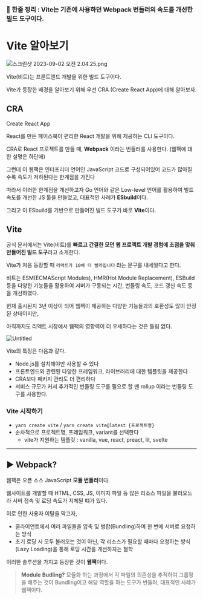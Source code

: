 ### 📌 한줄 정리 : Vite는 기존에 사용하던 Webpack 번들러의 속도를 개선한 빌드 도구이다.

# Vite 알아보기

![스크린샷 2023-09-02 오전 2.04.25.png](https://prod-files-secure.s3.us-west-2.amazonaws.com/1d40a623-da7d-44e1-9004-b5b5a8861918/46d14608-56de-4fec-a7b8-0acdf2e77957/%EC%8A%A4%ED%81%AC%EB%A6%B0%EC%83%B7_2023-09-02_%EC%98%A4%EC%A0%84_2.04.25.png)

Vite(비트)는 프론트엔드 개발을 위한 빌드 도구이다.

Vite가 등장한 배경을 알아보기 위해 우선 CRA (Create React App)에 대해 알아보자.

## CRA

Create React App

React를 만든 페이스북이 편리한 React 개발을 위해 제공하는 CLI 도구이다.

CRA로 React 프로젝트를 만들 때, **Webpack** 이라는 번들러를 사용한다. (웹팩에 대한 설명은 하단에)

그런데 이 웹팩은 인터프리터 언어인 JavaScript 코드로 구성되어있어 코드가 많아질 수록 속도가 저하된다는 한계점을 가진다

따라서 이러한 한계점을 개선하고자 Go 언어와 같은 Low-level 언어를 활용하여 빌드 속도를 개선한 JS 툴을 만들었고, 대표적인 사례가 **ESbuild**이다.

그리고 이 ESbuild를 기반으로 만들어진 빌드 도구가 바로 **Vite**이다.

## Vite

공식 문서에서는 Vite(비트)를 **빠르고 간결한 모던 웹 프로젝트 개발 경험에 초점을 맞춰 만들어진 빌드 도구**라고 소개한다.

Vite가 처음 등장할 때 `리액트가 10배 더 빨라집니다` 라는 문구를 내세웠다고 한다.

비트는 ESM(ECMAScript Modules), HMR(Hot Module Replacement), ESBuild 등을 다양한 기능들을 활용하여 서버가 구동되는 시간, 번들링 속도, 코드 갱신 속도 등을 개선하였다.

현재 출시된지 3년 이상이 되어 웹팩이 제공하는 다양한 기능들과의 호환성도 많이 안정된 상태이지만,

아직까지도 리액트 시장에서 웹팩의 영향력이 더 우세하다는 것은 틀림 없다.

![Untitled](https://prod-files-secure.s3.us-west-2.amazonaws.com/1d40a623-da7d-44e1-9004-b5b5a8861918/110edf4c-cca0-4ce4-b4ee-f22496ce7df0/Untitled.png)

Vite의 특징은 다음과 같다.

- Node.js를 설치해야만 사용할 수 있다
- 프론트엔드와 관련된 다양한 프레임워크, 라이브러리에 대한 템플릿을 제공한다
- CRA보다 패키지 관리도 더 편리하다
- 서비스 규모가 커서 추가적인 번들링 도구를 필요로 할 땐 rollup 이라는 번들링 도구를 사용한다.

### Vite 시작하기

- `yarn create vite` / `yarn create vite@latest {프로젝트명}`
- 순차적으로 프로젝트명, 프레임워크, variant를 선택한다
  - vite가 지원하는 템플릿 : vanilla, vue, react, preact, lit, svelte

---

## ▶️ Webpack?

웹팩은 오픈 소스 JavaScript **모듈 번들러**이다.

웹사이트를 개발할 때 HTML, CSS, JS, 이미지 파일 등 많은 리소스 파일을 불러오느라 서버 접속 및 로딩 속도가 지체될 떄가 있다.

이로 인한 사용자 이탈을 막고자,

- 클라이언트에서 여러 파일들을 압축 및 병합(Bundling)하여 한 번에 서버로 요청하는 방식
- 초기 로딩 시 모두 불러오는 것이 아닌, 각 리소스가 필요할 때마다 요청하는 방식(Lazy Loading)을 통해 로딩 시간을 개선하자는 철학

이러한 솔루션을 가지고 등장한 것이 **웹팩**이다.

> **Module** **Budling?** 모듈화 하는 과정에서 각 파일의 의존성을 추적하여 그룹핑을 해주는 것이 Bundling이고 해당 역할을 하는 도구가 번들러, 대표적인 사례가 웹팩이다.
